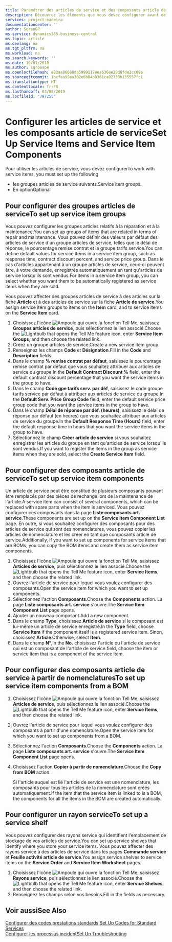```yaml
---
title: Paramétrer des articles de service et des composants article de service | Microsoft Docs
description: Découvrez les éléments que vous devez configurer avant de pouvoir utiliser des articles de service, notamment les valeurs par défaut telles que le délai de réponse, le pourcentage remise contrat et le groupe tarifs service.
services: project-madeira
documentationcenter: ''
author: SorenGP
ms.service: dynamics365-business-central
ms.topic: article
ms.devlang: na
ms.tgt_pltfrm: na
ms.workload: na
ms.search.keywords: ''
ms.date: 10/01/2018
ms.author: sgroespe
ms.openlocfilehash: e82aa86668da5999117eea636ee29d8fde2cc09e
ms.sourcegitcommit: 1bcfaa99ea302e6b84b8361ca02730b135557fc1
ms.translationtype: HT
ms.contentlocale: fr-FR
ms.lasthandoff: 03/08/2019
ms.locfileid: "797255"
---
```

# <a name="set-up-service-items-and-service-item-components"></a><span data-ttu-id="34d81-103">Configurer les articles de service et les composants article de service</span><span class="sxs-lookup"><span data-stu-id="34d81-103">Set Up Service Items and Service Item Components</span></span>
<span data-ttu-id="34d81-104">Pour utiliser les articles de service, vous devez configurer</span><span class="sxs-lookup"><span data-stu-id="34d81-104">To work with service items, you must set up the following</span></span>

* <span data-ttu-id="34d81-105">les groupes articles de service suivants.</span><span class="sxs-lookup"><span data-stu-id="34d81-105">Service item groups.</span></span>
* <span data-ttu-id="34d81-106">En option</span><span class="sxs-lookup"><span data-stu-id="34d81-106">Optional</span></span>

## <a name="to-set-up-service-item-groups"></a><span data-ttu-id="34d81-107">Pour configurer des groupes articles de service</span><span class="sxs-lookup"><span data-stu-id="34d81-107">To set up service item groups</span></span>
<span data-ttu-id="34d81-108">Vous pouvez configurer les groupes articles relatifs à la réparation et à la maintenance.</span><span class="sxs-lookup"><span data-stu-id="34d81-108">You can set up groups of items that are related in terms of repair and maintenance.</span></span> <span data-ttu-id="34d81-109">Vous pouvez définir des valeurs par défaut des articles de service d'un groupe articles de service, telles que le délai de réponse, le pourcentage remise contrat et le groupe tarifs service.</span><span class="sxs-lookup"><span data-stu-id="34d81-109">You can define default values for service items in a service item group, such as response time, contract discount percent, and service price group.</span></span> <span data-ttu-id="34d81-110">Dans le cas d'articles appartenant à un groupe articles de service, ceux-ci peuvent être, à votre demande, enregistrés automatiquement en tant qu'articles de service lorsqu'ils sont vendus.</span><span class="sxs-lookup"><span data-stu-id="34d81-110">For items in a service item group, you can select whether you want them to be automatically registered as service items when they are sold.</span></span>  

<span data-ttu-id="34d81-111">Vous pouvez affecter des groupes articles de service à des articles sur la fiche **Article** et à des articles de service sur la fiche **Article de service**.</span><span class="sxs-lookup"><span data-stu-id="34d81-111">You assign service item groups to items on the **Item** card, and to service items on the **Service Item** card.</span></span>  

1. <span data-ttu-id="34d81-112">Choisissez l'icône ![Ampoule qui ouvre la fonction Tell Me](media/ui-search/search_small.png "Dites-moi ce que vous voulez faire"), saisissez **Groupes articles de service**, puis sélectionnez le lien associé.</span><span class="sxs-lookup"><span data-stu-id="34d81-112">Choose the ![Lightbulb that opens the Tell Me feature](media/ui-search/search_small.png "Tell me what you want to do") icon, enter **Service Item Groups**, and then choose the related link.</span></span>  
2. <span data-ttu-id="34d81-113">Créez un groupe articles de service.</span><span class="sxs-lookup"><span data-stu-id="34d81-113">Create a new service item group.</span></span>  
3. <span data-ttu-id="34d81-114">Renseignez les champs **Code** et **Désignation**.</span><span class="sxs-lookup"><span data-stu-id="34d81-114">Fill in the **Code** and **Description** fields.</span></span>  
4. <span data-ttu-id="34d81-115">Dans le champ **% remise contrat par défaut**, saisissez le pourcentage remise contrat par défaut que vous souhaitez attribuer aux articles de service du groupe.</span><span class="sxs-lookup"><span data-stu-id="34d81-115">In the **Default Contract Discount %** field, enter the default contract discount percentage that you want the service items in the group to have.</span></span>  
5. <span data-ttu-id="34d81-116">Dans le champ **Code gpe tarifs serv. par déf**, saisissez le code groupe tarifs service par défaut à attribuer aux articles de service du groupe.</span><span class="sxs-lookup"><span data-stu-id="34d81-116">In the **Default Serv. Price Group Code** field, enter the default service price group code that you want the service items in the group to have.</span></span>  
6. <span data-ttu-id="34d81-117">Dans le champ **Délai de réponse par déf. (heures)**, saisissez le délai de réponse par défaut (en heures) que vous souhaitez attribuer aux articles de service du groupe.</span><span class="sxs-lookup"><span data-stu-id="34d81-117">In the **Default Response Time (Hours)** field, enter the default response time in hours that you want the service items in the group to have.</span></span>  
7. <span data-ttu-id="34d81-118">Sélectionnez le champ **Créer article de service** si vous souhaitez enregistrer les articles du groupe en tant qu'articles de service lorsqu'ils sont vendus.</span><span class="sxs-lookup"><span data-stu-id="34d81-118">If you want to register the items in the group as service items when they are sold, select the **Create Service Item** field.</span></span>  

## <a name="to-set-up-service-item-components"></a><span data-ttu-id="34d81-119">Pour configurer des composants article de service</span><span class="sxs-lookup"><span data-stu-id="34d81-119">To set up service item components</span></span>
<span data-ttu-id="34d81-120">Un article de service peut être constitué de plusieurs composants pouvant être remplacés par des pièces de rechange lors de la maintenance de l'article.</span><span class="sxs-lookup"><span data-stu-id="34d81-120">A service item can consist of several components, which can be replaced with spare parts when the item is serviced.</span></span> <span data-ttu-id="34d81-121">Vous pouvez configurer ces composants dans la page **Liste composants art. service**.</span><span class="sxs-lookup"><span data-stu-id="34d81-121">These components are set up on the **Service Item Component List** page.</span></span> <span data-ttu-id="34d81-122">En outre, si vous souhaitez configurer des composants pour des articles de service qui sont des nomenclatures, vous pouvez copier les articles de nomenclature et les créer en tant que composants article de service.</span><span class="sxs-lookup"><span data-stu-id="34d81-122">Additionally, if you want to set up components for service items that are BOMs, you can copy the BOM items and create them as service item components.</span></span>

1. <span data-ttu-id="34d81-123">Choisissez l'icône ![Ampoule qui ouvre la fonction Tell Me](media/ui-search/search_small.png "Dites-moi ce que vous voulez faire"), saisissez **Articles de service**, puis sélectionnez le lien associé.</span><span class="sxs-lookup"><span data-stu-id="34d81-123">Choose the ![Lightbulb that opens the Tell Me feature](media/ui-search/search_small.png "Tell me what you want to do") icon, enter **Service Items**, and then choose the related link.</span></span>
2. <span data-ttu-id="34d81-124">Ouvrez l'article de service pour lequel vous voulez configurer des composants.</span><span class="sxs-lookup"><span data-stu-id="34d81-124">Open the service item for which you want to set up components.</span></span>  
3. <span data-ttu-id="34d81-125">Sélectionnez l'action **Composants**.</span><span class="sxs-lookup"><span data-stu-id="34d81-125">Choose the **Components** action.</span></span> <span data-ttu-id="34d81-126">La page **Liste composants art. service** s'ouvre.</span><span class="sxs-lookup"><span data-stu-id="34d81-126">The **Service Item Component List** page opens.</span></span>  
4. <span data-ttu-id="34d81-127">Ajouter un nouveau composant.</span><span class="sxs-lookup"><span data-stu-id="34d81-127">Add a new component.</span></span>  
5. <span data-ttu-id="34d81-128">Dans le champ **Type**, choisissez **Article de service** si le composant est lui-même un article de service enregistré.</span><span class="sxs-lookup"><span data-stu-id="34d81-128">In the **Type** field, choose **Service Item** if the component itself is a registered service item.</span></span> <span data-ttu-id="34d81-129">Sinon, choisissez **Article**.</span><span class="sxs-lookup"><span data-stu-id="34d81-129">Otherwise, select **Item**.</span></span>  
6. <span data-ttu-id="34d81-130">Dans le champ **N°**,</span><span class="sxs-lookup"><span data-stu-id="34d81-130">In the **No.**</span></span> <span data-ttu-id="34d81-131">choisissez l'article ou l'article de service qui est un composant de l'article de service.</span><span class="sxs-lookup"><span data-stu-id="34d81-131">field, choose the item or service item that is a component of the service item.</span></span>  

## <a name="to-set-up-service-item-components-from-a-bom"></a><span data-ttu-id="34d81-132">Pour configurer des composants article de service à partir de nomenclatures</span><span class="sxs-lookup"><span data-stu-id="34d81-132">To set up service item components from a BOM</span></span>
1.  <span data-ttu-id="34d81-133">Choisissez l'icône ![Ampoule qui ouvre la fonction Tell Me](media/ui-search/search_small.png "Dites-moi ce que vous voulez faire"), saisissez **Articles de service**, puis sélectionnez le lien associé.</span><span class="sxs-lookup"><span data-stu-id="34d81-133">Choose the ![Lightbulb that opens the Tell Me feature](media/ui-search/search_small.png "Tell me what you want to do") icon, enter **Service Items**, and then choose the related link.</span></span>  
2. <span data-ttu-id="34d81-134">Ouvrez l'article de service pour lequel vous voulez configurer des composants à partir d'une nomenclature.</span><span class="sxs-lookup"><span data-stu-id="34d81-134">Open the service item for which you want to set up components from a BOM.</span></span>  
3. <span data-ttu-id="34d81-135">Sélectionnez l'action **Composants**.</span><span class="sxs-lookup"><span data-stu-id="34d81-135">Choose the **Components** action.</span></span> <span data-ttu-id="34d81-136">La page **Liste composants art. service** s'ouvre.</span><span class="sxs-lookup"><span data-stu-id="34d81-136">The **Service Item Component List** page opens.</span></span>  
4. <span data-ttu-id="34d81-137">Choisissez l'action **Copier à partir de nomenclature**.</span><span class="sxs-lookup"><span data-stu-id="34d81-137">Choose the **Copy from BOM** action.</span></span>  

    <span data-ttu-id="34d81-138">Si l'article auquel est lié l'article de service est une nomenclature, les composants pour tous les articles de la nomenclature sont créés automatiquement.</span><span class="sxs-lookup"><span data-stu-id="34d81-138">If the item that the service item is linked to is a BOM, the components for all the items in the BOM are created automatically.</span></span>  

## <a name="to-set-up-a-service-shelf"></a><span data-ttu-id="34d81-139">Pour configurer un rayon service</span><span class="sxs-lookup"><span data-stu-id="34d81-139">To set up a service shelf</span></span>
<span data-ttu-id="34d81-140">Vous pouvez configurer des rayons service qui identifient l'emplacement de stockage de vos articles de service.</span><span class="sxs-lookup"><span data-stu-id="34d81-140">You can set up service shelves that identify where you store your service items.</span></span> <span data-ttu-id="34d81-141">Vous pouvez affecter des rayons service à des articles de service dans les pages **Commande service** et **Feuille activité article de service**.</span><span class="sxs-lookup"><span data-stu-id="34d81-141">You assign service shelves to service items on the **Service Order** and **Service Item Worksheet** pages.</span></span>  

1. <span data-ttu-id="34d81-142">Choisissez l'icône ![Ampoule qui ouvre la fonction Tell Me](media/ui-search/search_small.png "Dites-moi ce que vous voulez faire"), saisissez **Rayons service**, puis sélectionnez le lien associé.</span><span class="sxs-lookup"><span data-stu-id="34d81-142">Choose the ![Lightbulb that opens the Tell Me feature](media/ui-search/search_small.png "Tell me what you want to do") icon, enter **Service Shelves**, and then choose the related link.</span></span>
2. <span data-ttu-id="34d81-143">Renseignez les champs selon vos besoins.</span><span class="sxs-lookup"><span data-stu-id="34d81-143">Fill in the fields as necessary.</span></span>

## <a name="see-also"></a><span data-ttu-id="34d81-144">Voir aussi</span><span class="sxs-lookup"><span data-stu-id="34d81-144">See Also</span></span>
<span data-ttu-id="34d81-145">[Configurer des codes prestations standards](service-how-setup-service-coding.md) </span><span class="sxs-lookup"><span data-stu-id="34d81-145">[Set Up Codes for Standard Services](service-how-setup-service-coding.md) </span></span>  
[<span data-ttu-id="34d81-146">Configurer les processus incident</span><span class="sxs-lookup"><span data-stu-id="34d81-146">Set Up Troubleshooting</span></span>](service-how-setup-troubleshooting.md)
